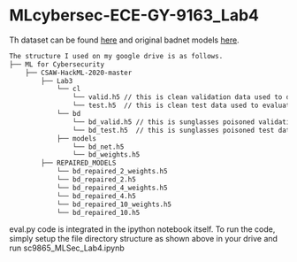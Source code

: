 # MLcybersec-ECE-GY-9163_Lab4

Th dataset can be found [here](https://drive.google.com/drive/folders/13o2ybRJ1BkGUvfmQEeZqDo1kskyFywab) and original badnet models [here](https://github.com/csaw-hackml/CSAW-HackML-2020/tree/master/lab3/models).

```bash
The structure I used on my google drive is as follows.
├── ML for Cybersecurity 
    ├── CSAW-HackML-2020-master
        ├── Lab3
            └── cl
                └── valid.h5 // this is clean validation data used to design the defense
                └── test.h5  // this is clean test data used to evaluate the BadNet
            └── bd
                └── bd_valid.h5 // this is sunglasses poisoned validation data
                └── bd_test.h5  // this is sunglasses poisoned test data
            ├── models
                └── bd_net.h5
                └── bd_weights.h5
        ├── REPAIRED_MODELS
            └── bd_repaired_2_weights.h5
            └── bd_repaired_2.h5
            └── bd_repaired_4_weights.h5
            └── bd_repaired_4.h5
            └── bd_repaired_10_weights.h5
            └── bd_repaired_10.h5
```

eval.py code is integrated in the ipython notebook itself. 
To run the code, simply setup the file directory structure as shown above in your drive and run sc9865_MLSec_Lab4.ipynb